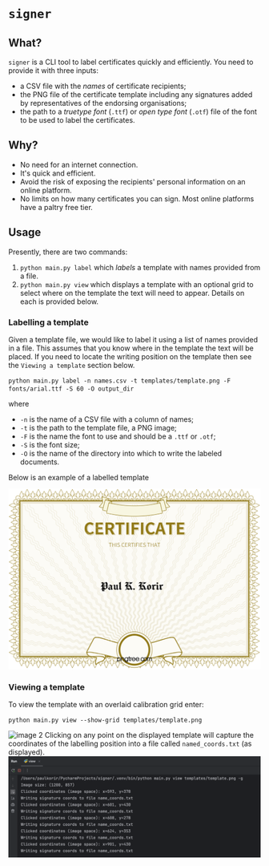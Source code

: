 # `signer`
## What?
`signer` is a CLI tool to label certificates quickly and efficiently. You need to provide it with three inputs:
* a CSV file with the *names* of certificate recipients;
* the PNG file of the certificate template including any signatures added by representatives of the endorsing organisations;
* the path to a *truetype font* (`.ttf`) or *open type font* (`.otf`) file of the font to be used to label the certificates.

## Why?
* No need for an internet connection.
* It's quick and efficient.
* Avoid the risk of exposing the recipients' personal information on an online platform.
* No limits on how many certificates you can sign. Most online platforms have a paltry free tier.

## Usage
Presently, there are two commands:
1. `python main.py label` which *labels* a template with names provided from a file.
2. `python main.py view` which displays a template with an optional grid to select where on the template the text will need to appear.
Details on each is provided below.

### Labelling a template
Given a template file, we would like to label it using a list of names provided in a file. This assumes that you know where in the template the text will be placed. If you need to locate the writing position on the template then see the `Viewing a template` section below.

```shell
python main.py label -n names.csv -t templates/template.png -F fonts/arial.ttf -S 60 -O output_dir
```
where
* `-n` is the name of a CSV file with a column of names;
* `-t` is the path to the template file, a PNG image;
* `-F` is the name the font to use and should be a `.ttf` or `.otf`;
* `-S` is the font size;
* `-O` is the name of the directory into which to write the labeled documents.

Below is an example of a labelled template

![image 1](./example.png)

### Viewing a template
To view the template with an overlaid calibration grid enter:
```shell
python main.py view --show-grid templates/template.png
```
![image 2](./gui.png)
Clicking on any point on the displayed template will capture the coordinates of the labelling position into a file called `named_coords.txt` (as displayed).
![image 3](./capture-coords.png)
